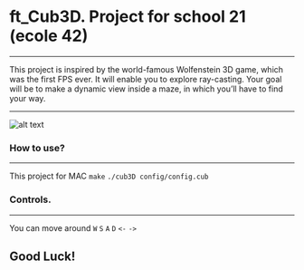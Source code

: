 # ft_Cub3D. Project for school 21 (ecole 42)
-------------

This project is inspired by the world-famous Wolfenstein 3D game, which was the first FPS ever. It will enable you to explore ray-casting. Your goal will be to make a dynamic view inside a maze, in which you’ll have to find your way.

-----------------------------


![alt text](https://drive.google.com/file/d/1yLwDuatmpZlS-dytOGBCkuCZjmXVOPwL/view?usp=sharing)

### How to use?
------------------------------
This project for MAC
`make`
`./cub3D config/config.cub`

### Controls.
------------------------------
You can move around `W` `S` `A` `D` `<-` `->`

## Good Luck!

